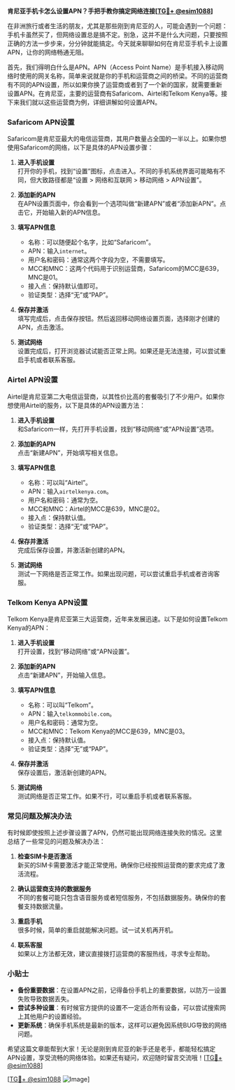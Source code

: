 **肯尼亚手机卡怎么设置APN？手把手教你搞定网络连接[[TG💪+ @esim1088](https://t.me/s/esim1088)]**

在非洲旅行或者生活的朋友，尤其是那些刚到肯尼亚的人，可能会遇到一个问题：手机卡虽然买了，但网络设置总是搞不定。别急，这并不是什么大问题，只要按照正确的方法一步步来，分分钟就能搞定。今天就来聊聊如何在肯尼亚手机卡上设置APN，让你的网络畅通无阻。

首先，我们得明白什么是APN。APN（Access Point Name）是手机接入移动网络时使用的网关名称，简单来说就是你的手机和运营商之间的桥梁。不同的运营商有不同的APN设置，所以如果你换了运营商或者到了一个新的国家，就需要重新设置APN。在肯尼亚，主要的运营商有Safaricom、Airtel和Telkom Kenya等。接下来我们就以这些运营商为例，详细讲解如何设置APN。

### **Safaricom APN设置**

Safaricom是肯尼亚最大的电信运营商，其用户数量占全国的一半以上。如果你想使用Safaricom的网络，以下是具体的APN设置步骤：

1. **进入手机设置**  
   打开你的手机，找到“设置”图标，点击进入。不同的手机系统界面可能略有不同，但大致路径都是“设置 > 网络和互联网 > 移动网络 > APN设置”。

2. **添加新的APN**  
   在APN设置页面中，你会看到一个选项叫做“新建APN”或者“添加新APN”。点击它，开始输入新的APN信息。

3. **填写APN信息**  
   - 名称：可以随便起个名字，比如“Safaricom”。
   - APN：输入`internet`。
   - 用户名和密码：通常这两个字段为空，不需要填写。
   - MCC和MNC：这两个代码用于识别运营商，Safaricom的MCC是639，MNC是01。
   - 接入点：保持默认值即可。
   - 验证类型：选择“无”或“PAP”。

4. **保存并激活**  
   填写完成后，点击保存按钮。然后返回移动网络设置页面，选择刚才创建的APN，点击激活。

5. **测试网络**  
   设置完成后，打开浏览器试试能否正常上网。如果还是无法连接，可以尝试重启手机或者联系客服。

### **Airtel APN设置**

Airtel是肯尼亚第二大电信运营商，以其性价比高的套餐吸引了不少用户。如果你想使用Airtel的服务，以下是具体的APN设置方法：

1. **进入手机设置**  
   和Safaricom一样，先打开手机设置，找到“移动网络”或“APN设置”选项。

2. **添加新的APN**  
   点击“新建APN”，开始填写相关信息。

3. **填写APN信息**  
   - 名称：可以叫“Airtel”。
   - APN：输入`airtelkenya.com`。
   - 用户名和密码：通常为空。
   - MCC和MNC：Airtel的MCC是639，MNC是02。
   - 接入点：保持默认值。
   - 验证类型：选择“无”或“PAP”。

4. **保存并激活**  
   完成后保存设置，并激活新创建的APN。

5. **测试网络**  
   测试一下网络是否正常工作。如果出现问题，可以尝试重启手机或者咨询客服。

### **Telkom Kenya APN设置**

Telkom Kenya是肯尼亚第三大运营商，近年来发展迅速。以下是如何设置Telkom Kenya的APN：

1. **进入手机设置**  
   打开设置，找到“移动网络”或“APN设置”。

2. **添加新的APN**  
   点击“新建APN”，开始输入信息。

3. **填写APN信息**  
   - 名称：可以叫“Telkom”。
   - APN：输入`telkommobile.com`。
   - 用户名和密码：通常为空。
   - MCC和MNC：Telkom Kenya的MCC是639，MNC是03。
   - 接入点：保持默认值。
   - 验证类型：选择“无”或“PAP”。

4. **保存并激活**  
   保存设置后，激活新创建的APN。

5. **测试网络**  
   测试网络是否正常工作。如果不行，可以重启手机或者联系客服。

### **常见问题及解决办法**

有时候即使按照上述步骤设置了APN，仍然可能出现网络连接失败的情况。这里总结了一些常见的问题及解决办法：

1. **检查SIM卡是否激活**  
   新买的SIM卡需要激活才能正常使用。确保你已经按照运营商的要求完成了激活流程。

2. **确认运营商支持的数据服务**  
   不同的套餐可能只包含语音服务或者短信服务，不包括数据服务。确保你的套餐支持数据流量。

3. **重启手机**  
   很多时候，简单的重启就能解决问题。试一试关机再开机。

4. **联系客服**  
   如果以上方法都无效，建议直接拨打运营商的客服热线，寻求专业帮助。

### **小贴士**

- **备份重要数据**：在设置APN之前，记得备份手机上的重要数据，以防万一设置失败导致数据丢失。
- **尝试多种设置**：有时候官方提供的设置不一定适合所有设备，可以尝试搜索网上其他用户的设置经验。
- **更新系统**：确保手机系统是最新的版本，这样可以避免因系统BUG导致的网络问题。

希望这篇文章能帮到大家！无论是刚到肯尼亚的新手还是老手，都能轻松搞定APN设置，享受流畅的网络体验。如果还有疑问，欢迎随时留言交流哦！[[TG💪+ @esim1088](https://t.me/s/esim1088)]

[[TG💪+ @esim1088](https://t.me/s/esim1088) ![Image](https://i.postimg.cc/4NQfJmqS/Snipaste-2025-05-13-00-14-12.png)]